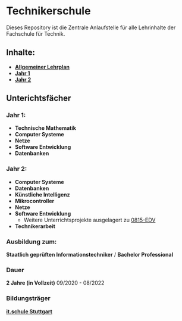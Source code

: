 # Technikerschule
Dieses Repository ist die Zentrale Anlaufstelle für alle Lehrinhalte der Fachschule für Technik.

## Inhalte:
+ **[Allgemeiner Lehrplan](/Lehrplan/README.md)**
+ **[Jahr 1](/Jahr%201)**
+ **[Jahr 2](/Jahr%202)**

## Unterichtsfächer

### Jahr 1:
+ **Technische Mathematik**
+ **Computer Systeme**
+ **Netze**
+ **Software Entwicklung**
+ **Datenbanken**

### Jahr 2:
+ **Computer Systeme**
+ **Datenbanken**
+ **Künstliche Intelligenz**
+ **Mikrocontroller**
+ **Netze**
+ **Software Entwicklung**
    + Weitere Unterrichtsprojekte ausgelagert zu [0815-EDV](https://github.com/0815-edv)
+ **Technikerarbeit**

### Ausbildung zum:
 **Staatlich geprüften Informationstechniker** /
 **Bachelor Professional**

### Dauer
**2 Jahre (in Vollzeit)** 09/2020 - 08/2022

### Bildungsträger
[**it.schule Stuttgart**](https://www.its-stuttgart.de/fachschule-fuer-technik/)
